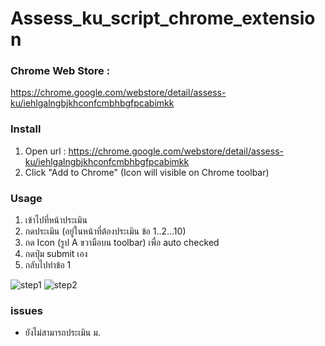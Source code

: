 # Assess_ku_script_chrome_extension

### Chrome Web Store :

https://chrome.google.com/webstore/detail/assess-ku/iehlgalngbjkhconfcmbhbgfpcabimkk

### Install

1. Open url : https://chrome.google.com/webstore/detail/assess-ku/iehlgalngbjkhconfcmbhbgfpcabimkk
2. Click "Add to Chrome" (Icon will visible on Chrome toolbar)

### Usage

1. เข้าไปที่หน้าประเมิน
2. กดประเมิน (อยู่ในหน้าที่ต้องประเมิน ข้อ 1..2...10)
3. กด Icon (รูป A ขวามือบน toolbar) เพื่อ auto checked
4. กดปุ่ม submit เอง
5. กลับไปทำข้อ 1

![step1](https://i.imgur.com/qBIPxMh.png)
![step2](https://i.imgur.com/jxWLx69.png)

### issues

- ยังไม่สามารถประเมิน ม.
